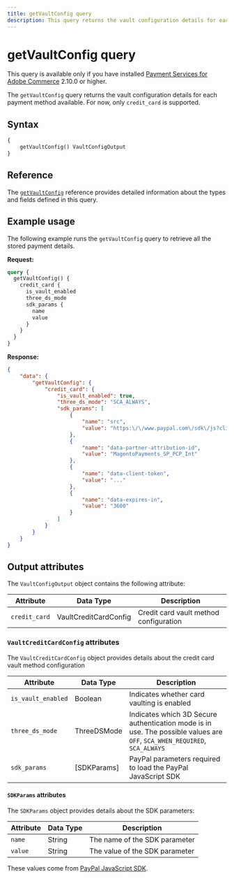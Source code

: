 ```yaml
---
title: getVaultConfig query
description: This query returns the vault configuration details for each payment method available.
---
```


# getVaultConfig query

<InlineAlert variant="info" slots="text" />

This query is available only if you have installed [Payment Services for Adobe Commerce](https://commercemarketplace.adobe.com/magento-payment-services.html) 2.10.0 or higher.

The `getVaultConfig` query returns the vault configuration details for each payment method available. For now, only `credit_card` is supported.

## Syntax

```graphql
{ 
    getVaultConfig() VaultConfigOutput    
}
```

## Reference

The [`getVaultConfig`](https://developer.adobe.com/commerce/webapi/graphql-api/index.html#query-getVaultConfig) reference provides detailed information about the types and fields defined in this query.

## Example usage

The following example runs the `getVaultConfig` query to retrieve all the stored payment details.

**Request:**

```graphql
query {
  getVaultConfig() {
    credit_card {
      is_vault_enabled
      three_ds_mode
      sdk_params {
        name
        value
      }
    }
  }
}
```

**Response:**

```json
{
    "data": {
        "getVaultConfig": {
            "credit_card": {
                "is_vault_enabled": true,
                "three_ds_mode": "SCA_ALWAYS",
                "sdk_params": [
                    {
                        "name": "src",
                        "value": "https:\/\/www.paypal.com\/sdk\/js?client-id=..."
                    },
                    {
                        "name": "data-partner-attribution-id",
                        "value": "MagentoPayments_SP_PCP_Int"
                    },
                    {
                        "name": "data-client-token",
                        "value": "..."
                    },
                    {
                        "name": "data-expires-in",
                        "value": "3600"
                    }
                ]
            }
        }
    }
}
```

## Output attributes

The `VaultConfigOutput` object contains the following attribute:

Attribute |  Data Type | Description
--- | --- | ---
`credit_card` | VaultCreditCardConfig | Credit card vault method configuration

### `VaultCreditCardConfig` attributes

The `VaultCreditCardConfig` object provides details about the credit card vault method configuration

Attribute |  Data Type | Description
--- | --- | ---
`is_vault_enabled` | Boolean | Indicates whether card vaulting is enabled
`three_ds_mode` | ThreeDSMode | Indicates which 3D Secure authentication mode is in use. The possible values are `OFF`, `SCA_WHEN_REQUIRED`, `SCA_ALWAYS`
`sdk_params` | [SDKParams] | PayPal parameters required to load the PayPal JavaScript SDK

#### `SDKParams` attributes

The `SDKParams` object provides details about the SDK parameters:

Attribute |  Data Type | Description
--- | --- | ---
`name` | String | The name of the SDK parameter
`value` | String | The value of the SDK parameter

These values come from [PayPal JavaScript SDK](https://developer.paypal.com/sdk/js/reference/).
